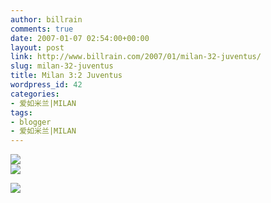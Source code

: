 ```yaml
---
author: billrain
comments: true
date: 2007-01-07 02:54:00+00:00
layout: post
link: http://www.billrain.com/2007/01/milan-32-juventus/
slug: milan-32-juventus
title: Milan 3:2 Juventus
wordpress_id: 42
categories:
- 爱如米兰|MILAN
tags:
- blogger
- 爱如米兰|MILAN
---
```


[![](http://bp0.blogger.com/_lAHIYwHGO4A/RaBhaQQZujI/AAAAAAAAA8E/E-xYB1l4dQA/s320/U2029P6T12D2677415F44DT20070107034957.jpg)](http://bp0.blogger.com/_lAHIYwHGO4A/RaBhaQQZujI/AAAAAAAAA8E/E-xYB1l4dQA/s1600-h/U2029P6T12D2677415F44DT20070107034957.jpg)  
[![](http://bp2.blogger.com/_lAHIYwHGO4A/RaBhawQZukI/AAAAAAAAA8M/n7KESDKHj1Q/s320/U2029P6T12D2677413F44DT20070107033944.jpg)](http://bp2.blogger.com/_lAHIYwHGO4A/RaBhawQZukI/AAAAAAAAA8M/n7KESDKHj1Q/s1600-h/U2029P6T12D2677413F44DT20070107033944.jpg)  


[![](http://bp2.blogger.com/_lAHIYwHGO4A/RaBhawQZulI/AAAAAAAAA8U/wbGtCdE9m40/s320/U2029P6T12D2677414F44DT20070107034637.jpg)](http://bp2.blogger.com/_lAHIYwHGO4A/RaBhawQZulI/AAAAAAAAA8U/wbGtCdE9m40/s1600-h/U2029P6T12D2677414F44DT20070107034637.jpg)  

